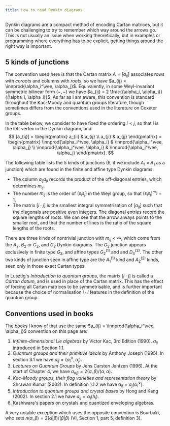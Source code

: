 ```yaml
---
title: How to read Dynkin diagrams
---
```


<script type="module">
    import CartanMatrices from './_CartanMatrices.svelte'

    new CartanMatrices({target: document.getElementById('CartanMatrices')})
</script>

Dynkin diagrams are a compact method of encoding Cartan matrices, but it can be challenging to try to remember which way around the arrows go. This is not usually an issue when working theoretically, but in examples or programming where everything has to be explicit, getting things around the right way is important.

## 5 kinds of junctions

The convention used here is that the Cartan matrix $A = [a_{ij}]$ associates rows with _coroots_ and columns with _roots_, so we have $a_{ij} = \innprod{\alpha_i^\vee, \alpha_j}$. Equivalently, in some Weyl-invariant symmetric bilinear form $(-, -)$ we have $a_{ij} = 2 \frac{(\alpha_i, \alpha_j)}{(\alpha_i, \alpha_i)}$.
As far as I am aware, this convention is standard throughout the Kac-Moody and quantum groups literature, though sometimes differs from the conventions used in the literature on Coxeter groups.

In the table below, we consider to have fixed the ordering $i < j$, so that $i$ is the left vertex in the Dynkin diagram, and
$$
[a_{ij}]
= \begin{pmatrix} a_{ii} & a_{ij} \\ a_{ji} & a_{jj} \end{pmatrix}
= \begin{pmatrix}
    \innprod{\alpha_i^\vee, \alpha_i} & \innprod{\alpha_i^\vee, \alpha_j} \\
    \innprod{\alpha_j^\vee, \alpha_i} & \innprod{\alpha_j^\vee, \alpha_j}
\end{pmatrix}.
$$

The following table lists the 5 kinds of junctions (6, if we include $A_1 \times A_1$ as a junction) which are found in the finite and affine type Dynkin diagrams.

<figure id="CartanMatrices" class="row"></figure>

- The column $a_{ij} a_{ji}$ records the product of the off-diagonal entries, which determines $m_{ij}$.
- The number $m_{ij}$ is the order of $(s_i s_j)$ in the Weyl group, so that $(s_i s_j)^{m_{ij}} = 1$.
- The matrix $[i \cdot j]$ is the smallest integral symmetrisation of $[a_{ij}]$ such that the diagonals are positive even integers. The diagonal entries record the square lengths of roots. We can see that the arrow always points to the smaller root, and that the number of lines is the ratio of the square lengths of the roots.

There are three kinds of nontrivial junction with $m_{ij} < \infty$, which come from the $A_2$, $B_2$ or $C_2$, and $G_2$ Dynkin diagrams. The $G_2$ junction appears exclusively in finite type $G_2$, and affine types $G_2^{(1)}$ and and $D_4^{(3)}$. The other two kinds of junction seen in affine type are the $A_1^{(1)}$ kind and $A_2^{(2)}$ kinds, seen only in those exact Cartan types.

In Lusztig's _Introduction to quantum groups_, the matrix $[i \cdot j]$ is called a _Cartan datum_, and is used in place of the Cartan matrix. This has the effect of forcing all Cartan matrices to be symmetrisable, and is further important because the choice of normalisation $i \cdot i$ features in the definition of the quantum group.

## Conventions used in books

The books I know of that use the same $a_{ij} = \innprod{\alpha_i^\vee, \alpha_j}$ convention on this page are:

1. _Infinite-dimensional Lie algebras_ by Victor Kac, 3rd Edition (1990). $a_{ij}$ introduced in Section 1.1.
2. _Quantum groups and their primitive ideals_ by Anthony Joseph (1995). In section 3.1 we have $a_{ij} = (\alpha_i^\vee, \alpha_j)$.
3. _Lectures on Quantum Groups_ by Jens Carsten Jantzen (1996). At the start of Chapter 4, we have $a_{\alpha \beta} = 2 (\alpha, \beta) / (\alpha, \alpha)$.
4. _Kac-Moody groups, their flag varieties and representation theory_ by Shrawan Kumar (2002). In definition 1.1.2 we have $a_{ij} = \alpha_j(\alpha_i^\vee)$.
5. _Introduction to quantum groups and crystal bases_ by Hong and Kang (2002). In section 2.1 we have $a_{ij} = \alpha_j(h_i)$.
6. Kashiwara's papers on crystals and quantized enveloping algebras.

A very notable exception which uses the opposite convention is Bourbaki, who sets $n(\alpha, \beta) = 2 (\alpha | \beta) / (\beta | \beta)$ (VI, Section 1, part 5, definition 3).
